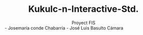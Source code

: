 <h1 align="center">
Kukulc-n-Interactive-Std.
</h1>
<div align="center">
Proyect FIS
<div align="LEFT">
 - Josemaría conde Chabarría 
 - José Luis Basulto Cámara
